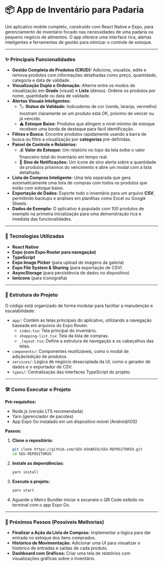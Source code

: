 # 📦 App de Inventário para Padaria

Um aplicativo mobile completo, construído com React Native e Expo, para gerenciamento de inventário focado nas necessidades de uma padaria ou pequeno negócio de alimentos. O app oferece uma interface rica, alertas inteligentes e ferramentas de gestão para otimizar o controle de estoque.

---

### ✨ Principais Funcionalidades

*   **Gestão Completa de Produtos (CRUD):** Adicione, visualize, edite e remova produtos com informações detalhadas como preço, quantidade, categoria e data de validade.
*   **Visualização Dupla e Ordenação:** Alterne entre os modos de visualização em **Grade** (visual) e **Lista** (denso). Ordene os produtos por nome, quantidade ou data de validade.
*   **Alertas Visuais Inteligentes:**
    *   🏷️ **Status de Validade:** Indicadores de cor (verde, laranja, vermelho) mostram claramente se um produto está OK, próximo de vencer ou já vencido.
    *   ⚠️ **Estoque Baixo:** Produtos que atingem o nível mínimo de estoque recebem uma borda de destaque para fácil identificação.
*   **Filtros e Busca:** Encontre produtos rapidamente usando a barra de busca ou filtre a visualização por **categorias** pré-definidas.
*   **Painel de Controle e Relatórios:**
    *   💰 **Valor do Estoque:** Um relatório no topo da tela exibe o valor financeiro total do inventário em tempo real.
    *   🔔 **Sino de Notificações:** Um ícone de sino alerta sobre a quantidade de produtos próximos do vencimento e abre um modal com a lista detalhada.
*   **Lista de Compras Inteligente:** Uma tela separada que gera automaticamente uma lista de compras com todos os produtos que estão com estoque baixo.
*   **Exportação de Dados:** Exporte todo o inventário para um arquivo **CSV**, permitindo backups e análises em planilhas como Excel ou Google Sheets.
*   **Dados de Exemplo:** O aplicativo é populado com 100 produtos de exemplo na primeira inicialização para uma demonstração rica e imediata das funcionalidades.

---

### 🚀 Tecnologias Utilizadas

*   **React Native**
*   **Expo (com Expo Router para navegação)**
*   **TypeScript**
*   **Expo Image Picker** (para upload de imagens da galeria)
*   **Expo File System & Sharing** (para exportação de CSV)
*   **AsyncStorage** (para persistência de dados no dispositivo)
*   **Ionicons** (para iconografia)

---

### 📂 Estrutura do Projeto

O código está organizado de forma modular para facilitar a manutenção e escalabilidade:

-   `app/`: Contém as telas principais do aplicativo, utilizando a navegação baseada em arquivos do Expo Router.
    -   `index.tsx`: Tela principal do inventário.
    -   `shopping-list.tsx`: Tela da lista de compras.
    -   `_layout.tsx`: Define a estrutura de navegação e os cabeçalhos das telas.
-   `components/`: Componentes reutilizáveis, como o modal de adição/edição de produtos.
-   `services/`: Lógica de negócio desacoplada da UI, como o gerador de dados e o exportador de CSV.
-   `types/`: Centralização das interfaces TypeScript do projeto.

---

### 🛠️ Como Executar o Projeto

**Pré-requisitos:**
*   Node.js (versão LTS recomendada)
*   Yarn (gerenciador de pacotes)
*   App Expo Go instalado em um dispositivo móvel (Android/iOS)

**Passos:**

1.  **Clone o repositório:**
    ```bash
    git clone https://github.com/SEU-USUARIO/SEU-REPOSITORIO.git
    cd SEU-REPOSITORIO
    ```

2.  **Instale as dependências:**
    ```bash
    yarn install
    ```

3.  **Execute o projeto:**
    ```bash
    yarn start
    ```

4.  Aguarde o Metro Bundler iniciar e escaneie o QR Code exibido no terminal com o app Expo Go.

---

### 🔮 Próximos Passos (Possíveis Melhorias)

-   **Finalizar a Ação da Lista de Compras:** Implementar a lógica para dar entrada no estoque dos itens comprados.
-   **Histórico de Movimentação:** Adicionar uma UI para visualizar o histórico de entradas e saídas de cada produto.
-   **Dashboard com Gráficos:** Criar uma tela de relatórios com visualizações gráficas sobre o inventário.
